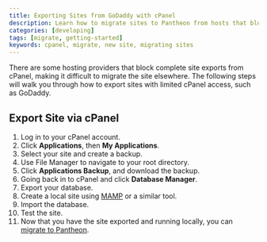 ```yaml
---
title: Exporting Sites from GoDaddy with cPanel
description: Learn how to migrate sites to Pantheon from hosts that block cPanel exports.
categories: [developing]
tags: [migrate, getting-started]
keywords: cpanel, migrate, new site, migrating sites
---
```

There are some hosting providers that block complete site exports from cPanel, making it difficult to migrate the site elsewhere. The following steps will walk you through how to export sites with limited cPanel access, such as GoDaddy.

## Export Site via cPanel

1. Log in to your cPanel account.
2. Click **Applications**, then **My Applications**.
3. Select your site and create a backup.
4. Use File Manager to navigate to your root directory.
5. Click **Applications Backup**, and download the backup.
6. Going back in to cPanel and click **Database Manager**.
7. Export your database.
8. Create a local site using [MAMP](https://www.mamp.info/en/) or a similar tool.
9. Import the database.
10. Test the site.
11. Now that you have the site exported and running locally, you can [migrate to Pantheon](/docs/migrate/).
